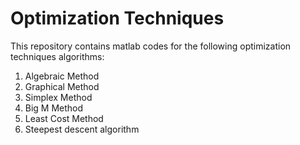 # Optimization Techniques
This repository contains matlab codes for the following optimization techniques algorithms:
1. Algebraic Method
2. Graphical Method
3. Simplex Method
4. Big M Method
5. Least Cost Method
6. Steepest descent algorithm
